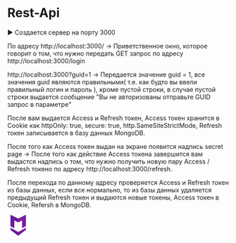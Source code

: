 # Rest-Api
▶️ Создается сервер на порту 3000

  По адресу http://localhost:3000/ -> Приветственное окно, которое говорит о том, что нужно передать GET запрос по адресу  http://localhost:3000/login


  http://localhost:3000?guid=1   -> Передается значение guid = 1, все значения guid являются правильными( т.е. как будто вы ввели правильный логин и пароль ), кроме пустой строки,   в случае пустой строки выдается сообщение "Вы не авторизованы отправьте GUID запрос в параметре"
  
  
  После вам выдается Access и Refresh токен, Access токен хранится в Cookie как httpOnly: true, secure: true, http.SameSiteStrictMode, Refresh токен записывается в базу данных       MongoDB. 
  
  После того как Access токен выдан на экране появится надпись secret page -> После того как действие Access токена завершится вам выдастся надпись о том, что нужно получить новую пару Access / Refresh токено по адресу http://localhost:3000/refresh. 
  
  После перехода по данному адресу проверяется Access и Refresh токен из базы данных, если все нормально, то из базы данных удаляется предыдущий Refresh токен и выдаются новые токены, Access токен в Cookie, Refersh в MongoDB.


![alt-текст](https://github.com/adam-p/markdown-here/raw/master/src/common/images/icon48.png "Текст заголовка логотипа 1")
